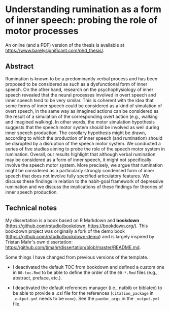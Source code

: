 # Understanding rumination as a form of inner speech: probing the role of motor processes

An online (and a PDF) version of the thesis is available at https://www.barelysignificant.com/phd_thesis/.

## Abstract

Rumination is known to be a predominantly verbal process and has been proposed to be considered as such as a dysfunctional form of inner speech. On the other hand, research on the psychophysiology of inner speech revealed that the neural processes involved in overt speech and inner speech tend to be very similar. This is coherent with the idea that some forms of inner speech could be considered as a kind of simulation of overt speech, in the same way as imagined actions can be considered as the result of a simulation of the corresponding overt action (e.g., walking and imagined walking). In other words, the motor simulation hypothesis suggests that the speech motor system should be involved as well during inner speech production. The corollary hypothesis might be drawn, according to which the production of inner speech (and rumination) should be disrupted by a disruption of the speech motor system. We conducted a series of five studies aiming to probe the role of the speech motor system in rumination. Overall, our results highlight that although verbal rumination may be considered as a form of inner speech, it might not specifically involve the speech motor system. More precisely, we argue that rumination might be considered as a particularly strongly condensed form of inner speech that does not involve fully specified articulatory features. We discuss these findings in relation to the habit-goal framework of depressive rumination and we discuss the implications of these findings for theories of inner speech production.

<!--

Rumination is known to be a predominantly verbal process and has been proposed to be considered as such as a dysfunctional form of inner speech. On the other hand, research on the psychophysiology of inner speech revealed that the neural processes involved in overt speech and inner speech tend to be very similar. This is coherent with the idea that some forms of inner speech could be considered as a kind of simulation of overt speech, in the same way as imagined actions can be considered as the result of a simulation of the corresponding overt action (e.g., walking and imagined walking). In other words, the motor simulation hypothesis suggests that the speech motor system should be involved as well during inner speech production. The corollary hypothesis might be drawn, according to which the production of inner speech (and rumination) should be disrupted by a disruption of the speech motor system.

We conducted a series of five studies aiming to probe the role of the speech motor system in rumination. In Study 1, we used surface electromyography to examine the involvement of the speech motor system during induced rumination. We observed that induced rumination was associated with increased facial (lips and forehead) muscular activity as compared to rest. Moreover, an orofacial relaxation was more efficient in decreasing self-reported state rumination than a non-orofacial relaxation. These results taken together suggest that rumination might be considered as a form of inner speech recruiting the speech motor system. In Study 2, we induced rumination in either a verbal or a non-verbal modality to compare their electromyographic correlates. Our results shown that i) the induction of rumination in different modalities was not successful but that ii) comparing (a posteriori) groups of verbal versus non-verbal ruminators did not reveal differences in their electromyographic correlates. Moreover, a comparison of an orofacial relaxation to a non-orofacial relaxation (as in the first study) revealed an opposite pattern of results to those of Study 1. In Study 3, we compared the electromyographic correlates of both overt speech and inner speech production of two classes of nonwords. An automatic classification approach was undertaken to discriminate these signals according to the class of nonword to be uttered. Although this approach lead to reasonable accuracy rates during overt speech production, it failed to discriminate inner speech content based on surface electromyography signals. In Study 4, we used articulatory suppression to test the involvement of the speech motor system during rumination. Self-reported levels of state rumination showed a decrease after both motor activities (silent mouthing vs. finger-tapping), with only a slightly stronger decrease after the articulatory suppression than the control task. Importantly, the rumination level decrease was not moderated by the modality (verbal vs. non-verbal) of the ruminative thoughts. In Study 5, we induced either rumination or a more constructive form of repetitive thinking (problem-solving). We compared the effects of articulatory suppression to a control induction on self-reported state rumination and state affects following each thinking-style induction. Preliminary results suggest no stronger effect of articulatory suppression (chewing) in reducing self-reported state rumination as compared to finger-tapping.

Overall, these results highlight that although verbal rumination may be considered as a form of inner speech, it might not specifically involve the speech motor system. More precisely, we argue that rumination might be considered as a particularly strongly condensed form of inner speech that does not involve fully specified articulatory features. We discuss these findings in relation to the habit-goal framework of depressive rumination and we discuss the implications of these findings for theories of inner speech production.

-->

## Technical notes

My dissertation is a book based on R Markdown and **bookdown**
(<https://github.com/rstudio/bookdown>, <https://bookdown.org/>). This bookdown project was originally a fork of the demo book
(<https://github.com/rstudio/bookdown-demo>) and is largely inspired by Tristan Mahr's own dissertation: <https://github.com/tjmahr/dissertation/blob/master/README.md>.

Some things I have changed from previous versions of the template.

* I deactivated the default TOC from bookdown and defined a custom one in `00-toc.Rmd` to be able to define the order of the `00-*.Rmd` files (e.g., abstract, preface, etc.).

* I deactivated the default references manager (i.e., natbib or biblatex) to be able to provide a .csl file for the references (`citation_package` in `_output.yml` needs to be `none`). See the `pandoc_args` in the `_output.yml` file.
